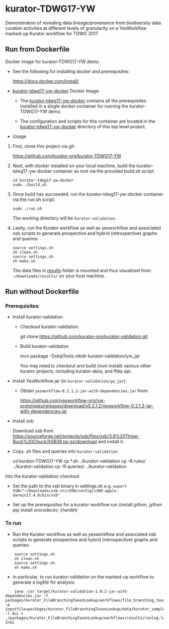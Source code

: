 # kurator-TDWG17-YW

Demonstration of revealing data lineage/provenance from biodiversity data curation activities at different levels of granularity on a YesWorkflow marked-up Kurator workflow for TDWG 2017

## Run from Dockerfile

Docker image for kurator-TDWG17-YW demo.

* See the following for installing docker and prerequisites:

    https://docs.docker.com/install/

* [kurator-tdwg17-yw-docker](https://github.com/kurator-org/kurator-TDWG17-YW/tree/master/kurator-tdwg17-yw-docker) Docker Image

    * The [kurator-tdwg17-yw-docker](https://github.com/kurator-org/kurator-TDWG17-YW/tree/master/kurator-tdwg17-yw-docker) contains all the prerequisites installed in a single docker container for running the kurator-TDWG17-YW demo.

    * The configuration and scripts for this container are located in the [kurator-tdwg17-yw-docker](https://github.com/kurator-org/kurator-TDWG17-YW/tree/master/kurator-tdwg17-yw-docker) directory of this top level project.

* Usage

1. First, clone this project via git:

    https://github.com/kurator-org/kurator-TDWG17-YW

2. Next, with docker installed on your local machine, build the kurator-tdwg17-yw-docker container as root via the provided build.sh script:

    ```
    cd kurator-tdwg17-yw-docker 
    sudo ./build.sh
    ```
   
3. Once build has succeeded, run the kurator-tdwg17-yw-docker container via the run.sh script:

    `sudo ./run.sh`

    The working directory will be `kurator-validation`. 

4. Lastly, run the Kurator workflow as well as yesworkflow and associated xsb scripts to generate prospective and hybrid (retrospective) graphs and queries:

     ```
     source settings.sh
     sh clean.sh
     source settings.sh
     sh make.sh
     ```

     The data files in [results](https://github.com/kurator-org/kurator-TDWG17-YW/tree/master/kurator_FileBranchingTaxonLookup/workflows/results) folder is mounted and thus visualized from `~/Downloads/results/` on your host machine.

## Run without Dockerfile 

### Prerequisites

* Install kurator-validation
    * Checkout kurator-validation

         git clone https://github.com/kurator-org/kurator-validation.git

    * Build kurator-validation 

         mvn package -DskipTests
         mkdir  kurator-validation/yw_jar

        You may need to checkout and build (mvn install) various other kurator projects, including kurator-akka, and ffdq-api.

* Install YesWorkflow jar (in `kurator-validation/yw_jar`).

    * Obtain `yesworkflow-0.2.1.2-jar-with-dependencies.jar` from:

       https://github.com/yesworkflow-org/yw-prototypes/releases/download/v0.2.1.2/yesworkflow-0.2.1.2-jar-with-dependencies.jar 

* Install xsb

    Download xsb from https://sourceforge.net/projects/xsb/files/xsb/3.8%20Three-Buck%20Chuck/XSB38.tar.gz/download and install it. 

* Copy .sh files and queries into `kurator-validation` 

    cd kurator-TDWG17-YW
    cp *.sh ../kurator-validation
    cp -R rules/ ../kurator-validation
    cp -R queries/ ../kurator-validation

into the kurator-validation checkout

* Set the path to the xsb binary in settings.sh
    e.g.  `export XSB="~/Downloads/xsb-src/XSB/config/i386-apple-darwin17.4.0/bin/xsb"`
 
* Set up the prerequisites for a kurator workflow run (install jython, jython pip install unicodecsv, chardet)

### To run

* Run the Kurator workflow as well as yesworkflow and associated xsb scripts to generate prospective and hybrid (retrospective) graphs and queries: 

```
    source settings.sh
    sh clean.sh
    source settings.sh
    sh make.sh
```

* In particular, to run kurator-validation on the marked-up workflow to generate a logfile for analysis: 

```
    java -jar target/kurator-validation-1.0.2-jar-with-dependencies.jar -f packages/kurator_FileBranchingTaxonLookup/workflows/file_branching_taxon_lookup.yaml -p inputfile=packages/kurator_FileBranchingTaxonLookup/data/kurator_sample_data_v2.txt -l ALL > ./packages/kurator_FileBranchingTaxonLookup/workflows/results/runlog.log 2>&1
```

